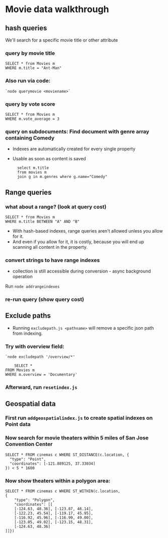 Movie data walkthrough
===

## hash queries
We'll search for a specific movie title or other attribute

### query by movie title
	SELECT * from Movies m
	WHERE m.title = "Ant-Man"

### Also run via code:

	`node querymovie <moviename>`
	
### query by vote score
 	SELECT * from Movies m
 	WHERE m.vote_average = 3

### query on subdocuments: Find document with genre array containing Comedy

* Indexes are automatically created for every single property
* Usable as soon as content is saved

        select m.title
        from movies m
        join g in m.genres where g.name="Comedy"

## Range queries
### what about a range? (look at query cost)
 	SELECT * from Movies m
 	WHERE m.title BETWEEN "A" AND "B"
* With hash-based indexes, range queries aren't allowed unless you allow for it.
* And even if you allow for it, it is costly, because you will end up scanning all content in the property.

### convert strings to have range indexes
 * collection is still accessible during conversion - async background operation

Run `node addrangeindexes`

### re-run query (show query cost)

## Exclude paths
* Running `excludepath.js <pathname>` will remove a specific json path from indexing.

### Try with overview field:
	`node excludepath '/overview/*'
	
        SELECT * 
	FROM Movies m 
	WHERE m.overview = 'Documentary'

### Afterward, run `resetindex.js`

## Geospatial data

### First run `addgeospatialindex.js` to create spatial indexes on Point data

### Now search for movie theaters within 5 miles of San Jose Convention Center

	SELECT * FROM cinemas c WHERE ST_DISTANCE(c.location, { 
	  "type": "Point", 
	  "coordinates": [-121.889125, 37.33034] 
	}) < 5 * 1600

### Now show theaters within a polygon area:

	SELECT * FROM cinemas c WHERE ST_WITHIN(c.location, 
	{ 
	    "type": "Polygon",  
	    "coordinates": [[	
		[-124.63, 48.36], [-123.87, 46.14], 	
		[-122.23, 45.54], [-119.17, 45.95],	
		[-116.92, 45.96], [-116.99, 49.00], 	
		[-123.05, 49.02], [-123.15, 48.31],	
		[-124.63, 48.36]
	]]})
